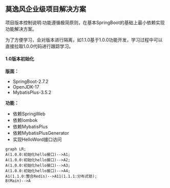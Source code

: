 ## 莫逸风企业级项目解决方案
项目版本控制说明:功能遵循极简原则，在基本SpringBoot的基础上最小依赖实现功能解决方案。

为了方便学习，会对版本进行隔离，如1.1.0基于1.0.0功能开发，学习过程中可以直接拉取1.0.0代码进行跟踪学习。
#### 1.0版本初始化

**版面：**
- SpringBoot-2.7.2
- OpenJDK-17
- MybatisPlus-3.5.2

**功能：**

- 依赖SpringWeb
- 依赖lombok
- 依赖MybatisPlus
- 依赖MybatisPlusGenerator
- 实现HelloWord接口访问

```mermaid
graph LR;
A(1.0.0:初始化hello接口)-->A1;
A(1.0.0:初始化hello接口)-->A2;
A(1.0.0:初始化hello接口)-->A3;
A(1.0.0:初始化hello接口)-->A4;
A1(1.1.0:整合Redis)-->A11(1.1.1:分布式锁);
B(Main)-->A
```
